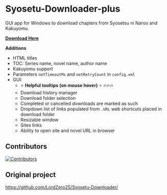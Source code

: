 # Syosetu-Downloader-plus

GUI app for Windows to download chapters from Syosetsu ni Narou and Kakuyomu.

**[Download Here](https://github.com/setsumi/Syosetu-Downloader-plus/releases/)**

**Additions**
- HTML titles
- TOC: Series name, novel name, author name
- Kakuyomu support
- Parameters `netTimeoutMs` and `netRetryCount` in `config.xml`
- GUI:
    - :star: **Helpful tooltips (on mouse hover)** :star: :fire::fire::fire:
    - Download history manager
    - Download folder selection
    - Completed or cancelled downloads are marked as such
    - Dropdown list of links populated from `.URL` web shortcuts placed in download folder
    - Resizable window
    - Sites links
    - Ability to open site and novel URL in browser

## Contributors

<a href="https://github.com/setsumi/Syosetu-Downloader-plus/graphs/contributors"><img src="https://contrib.rocks/image?repo=setsumi/Syosetu-Downloader-plus" alt="Contributors" /></a>

## Original project
 https://github.com/LordZero25/Syosetu-Downloader/
